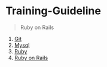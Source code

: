 # Training-Guideline
> Ruby on Rails
1. [Git](/Git/git-tutorial.md)
2. [Mysql](/Mysql/mysql-tutorial.md)
3. [Ruby](/Ruby/ruby-tutorial.md)
4. [Ruby on Rails](/RubyOnRails/rails-tutorial.md)